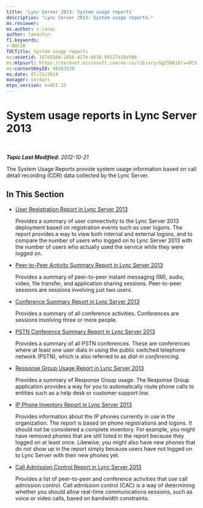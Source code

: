 ```yaml
---
title: 'Lync Server 2013: System usage reports'
description: "Lync Server 2013: System usage reports."
ms.reviewer: 
ms.author: v-lanac
author: lanachin
f1.keywords:
- NOCSH
TOCTitle: System usage reports
ms:assetid: 187d316d-2456-417e-b636-05527a18ef06
ms:mtpsurl: https://technet.microsoft.com/en-us/library/Gg558618(v=OCS.15)
ms:contentKeyID: 48183529
ms.date: 07/23/2014
manager: serdars
mtps_version: v=OCS.15
---
```


# System usage reports in Lync Server 2013

<div data-xmlns="http://www.w3.org/1999/xhtml">

<div class="topic" data-xmlns="http://www.w3.org/1999/xhtml" data-msxsl="urn:schemas-microsoft-com:xslt" data-cs="https://msdn.microsoft.com/">

<div data-asp="https://msdn2.microsoft.com/asp">



</div>

<div id="mainSection">

<div id="mainBody">

<span> </span>

_**Topic Last Modified:** 2012-10-21_

The System Usage Reports provide system usage information based on call detail recording (CDR) data collected by the Lync Server.

<div>

## In This Section

  - [User Registration Report in Lync Server 2013](lync-server-2013-user-registration-report.md)
    
    Provides a summary of user connectivity to the Lync Server 2013 deployment based on registration events such as user logons. The report provides a way to view both internal and external logons, and to compare the number of users who logged on to Lync Server 2013 with the number of users who actually used the service while they were logged on.

  - [Peer-to-Peer Activity Summary Report in Lync Server 2013](lync-server-2013-peer-to-peer-activity-summary-report.md)
    
    Provides a summary of peer-to-peer instant messaging (IM), audio, video, file transfer, and application sharing sessions. Peer-to-peer sessions are sessions involving just two users.

  - [Conference Summary Report in Lync Server 2013](lync-server-2013-conference-summary-report.md)
    
    Provides a summary of all conference activities. Conferences are sessions involving three or more people.

  - [PSTN Conference Summary Report in Lync Server 2013](lync-server-2013-pstn-conference-summary-report.md)
    
    Provides a summary of all PSTN conferences. These are conferences where at least one user dials in using the public switched telephone network (PSTN), which is also referred to as *dial-in conferencing*.

  - [Response Group Usage Report in Lync Server 2013](lync-server-2013-response-group-usage-report.md)
    
    Provides a summary of Response Group usage. The Response Group application provides a way for you to automatically route phone calls to entities such as a help desk or customer support line.

  - [IP Phone Inventory Report in Lync Server 2013](lync-server-2013-ip-phone-inventory-report.md)
    
    Provides information about the IP phones currently in use in the organization. The report is based on phone registrations and logons. It should not be considered a complete inventory. For example, you might have removed phones that are still listed in the report because they logged on at least once. Likewise, you might also have new phones that do not show up in the report simply because users have not logged on to Lync Server with their new phones yet.

  - [Call Admission Control Report in Lync Server 2013](lync-server-2013-call-admission-control-report.md)
    
    Provides a list of peer-to-peer and conference activities that use call admission control. Call admission control (CAC) is a way of determining whether you should allow real-time communications sessions, such as voice or video calls, based on bandwidth constraints.

</div>

</div>

<span> </span>

</div>

</div>

</div>

